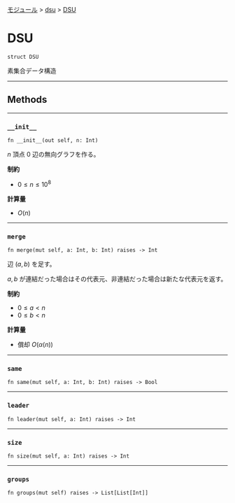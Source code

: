 [モジュール](../index.md) > [dsu](./index.md) > [DSU]()

# DSU

```
struct DSU
```

素集合データ構造

---

## Methods

---

### `__init__`

```
fn __init__(out self, n: Int)
```

$`n`$ 頂点 $`0`$ 辺の無向グラフを作る。

**制約**

- $`0 \le n \le 10^8`$

**計算量**

- $`O(n)`$

---

### `merge`

```
fn merge(mut self, a: Int, b: Int) raises -> Int
```

辺 $`(a, b)`$ を足す。

$`a, b`$ が連結だった場合はその代表元、非連結だった場合は新たな代表元を返す。

**制約**

- $`0 \le a \lt n`$
- $`0 \le b \lt n`$

**計算量**

- 償却 $`O(\alpha(n))`$

---

### `same`

```
fn same(mut self, a: Int, b: Int) raises -> Bool
```

---

### `leader`

```
fn leader(mut self, a: Int) raises -> Int
```

---

### `size`

```
fn size(mut self, a: Int) raises -> Int
```

---

### `groups`

```
fn groups(mut self) raises -> List[List[Int]]
```

